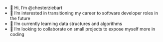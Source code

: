 - 👋 Hi, I’m @chesterziebart
- 👀 I’m interested in transitioning my career to software developer roles in the future 
- 🌱 I’m currently learning data structures and algorithms
- 💞️ I’m looking to collaborate on small projects to expose myself more in coding

